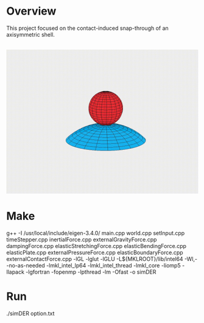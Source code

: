 # Overview
This project focused on the contact-induced snap-through of an axisymmetric shell.

<br/><img src='demo2.gif' width="600">

# Make 
g++ -I /usr/local/include/eigen-3.4.0/ main.cpp world.cpp setInput.cpp timeStepper.cpp inertialForce.cpp externalGravityForce.cpp dampingForce.cpp elasticStretchingForce.cpp elasticBendingForce.cpp elasticPlate.cpp externalPressureForce.cpp elasticBoundaryForce.cpp externalContactForce.cpp -lGL -lglut -lGLU -L${MKLROOT}/lib/intel64 -Wl,--no-as-needed -lmkl_intel_lp64 -lmkl_intel_thread -lmkl_core -liomp5 -llapack -lgfortran -fopenmp -lpthread -lm -Ofast -o simDER

# Run 
./simDER option.txt
